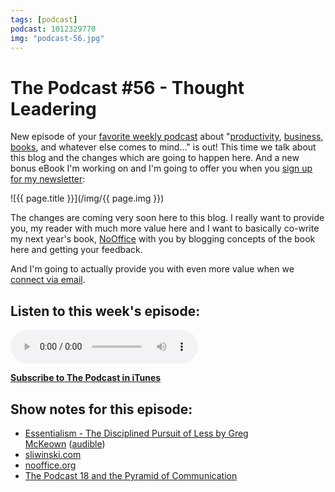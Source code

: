 ```yaml
---
tags: [podcast]
podcast: 1012329770
img: "podcast-56.jpg"
---
```


# The Podcast #56 - Thought Leadering

New episode of your [favorite weekly podcast][p] about "[productivity](/productivity), [business](/business), [books](/books), and whatever else comes to mind..." is out! This time we talk about this blog and the changes which are going to happen here. And a new bonus eBook I'm working on and I'm going to offer you when you [sign up for my newsletter](/passion):

<!--More-->

![{{ page.title }}](/img/{{ page.img }})

The changes are coming very soon here to this blog. I really want to provide you, my reader with much more value here and I want to basically co-write my next year's book, [NoOffice](/nooffice) with you by blogging concepts of the book here and getting your feedback. 

And I'm going to actually provide you with even more value when we [connect via email](/passion). 

## Listen to this week's episode:

<audio controls>
<source src="https://files.nozbe.com/podcast/056.mp3" type="audio/mpeg">
</audio>

**[Subscribe to The Podcast in iTunes][i]**

## Show notes for this episode:

  * [Essentialism - The Disciplined Pursuit of Less by Greg McKeown](https://www.amazon.com/Essentialism-Disciplined-Pursuit-Greg-McKeown/dp/0804137382?ie=UTF8&tag=radexio-20) ([audible](http://www.audible.com/pd/Self-Development/Essentialism-Audiobook/B00IWZ6XGA?tag=radexio-20))
  * [sliwinski.com](/)
  * [nooffice.org](https://nooffice.org/)
  * [The Podcast 18 and the Pyramid of Communication](/podcast-18)

[e]: /podcast-56
[p]: /podcast
[n]: https://michael.gratis/nozbe
[r]: https://michael.gratis/radex
[i]: https://michael.gratis/thepodcast